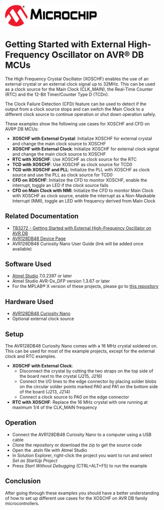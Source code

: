 <a href="https://www.microchip.com" rel="nofollow"><img src="images/microchip.png" alt="MCHP" width="300"/></a>

# Getting Started with External High-Frequency Oscillator on AVR® DB MCUs

The High Frequency Crystal Oscillator (XOSCHF) enables the use of an external crystal or an external clock signal up to 32MHz. This can be used as a clock source for the Main Clock (CLK_MAIN), the Real-Time Counter (RTC) and the 12-Bit Timer/Counter Type D (TCDn).

The Clock Failure Detection (CFD) feature can be used to detect if the output from a clock source stops and can switch the Main Clock to a different clock source to continue operation or shut down operation safely.

These examples show the following use cases for XOSCHF and CFD on AVR® DB MCUs:

* **XOSCHF with External Crystal**:
  Initialize XOSCHF for external crystal and change the main clock source to XOSCHF
* **XOSCHF with External Clock**:
  Initialize XOSCHF for external clock signal and change the main clock source to XOSCHF
* **RTC with XOSCHF**:
  Use XOSCHF as clock source for the RTC
* **TCD with XOSCHF**:
  Use XOSCHF as clock source for TCD0
* **TCD with XOSCHF and PLL**:
  Initialize the PLL with XOSCHF as clock source and use the PLL as clock source for TCD0
* **CFD on XOSCHF**:
  Initialize the CFD to monitor XOSCHF, enable the interrupt, toggle an LED if the clock source fails
* **CFD on Main Clock with NMI**:
  Initialize the CFD to monitor Main Clock with XOSCHF as clock source, enable the interrupt as a Non-Maskable Interrupt (NMI), toggle an LED with frequency derived from Main Clock

## Related Documentation

* [TB3272 - Getting Started with External High-Frequency Oscillator on AVR DB](https://microchip.com/DS90003272)
* [AVR128DB48 Device Page](https://www.microchip.com/wwwproducts/en/AVR128DB48)
* AVR128DB48 Curiosity Nano User Guide (link will be added once available)

## Software Used

* [Atmel Studio](https://www.microchip.com/mplab/avr-support/atmel-studio-7) 7.0.2397 or later
* Atmel Studio AVR-Dx_DFP version 1.3.67 or later
* For the MPLAB® X version of these projects, please go to [this repository](https://github.com/microchip-pic-avr-examples/avr128db48-getting-started-with-xoschf-mplab)

## Hardware Used

* [AVR128DB48 Curiosity Nano](https://www.microchip.com/DevelopmentTools/ProductDetails/PartNO/EV35L43A)
* Optional external clock source

## Setup

The AVR128DB48 Curiosity Nano comes with a 16 MHz crystal soldered on. This can be used for most of the example projects, except for the external clock and RTC examples.

* **XOSCHF with External Clock**:
  * Disconnect the crystal by cutting the two straps on the top side of the board next to the crystal (J215, J216)
  * Connect the I/O lines to the edge connector by placing solder blobs on the circular solder points marked PA0 and PA1 on the bottom side of the board (J213, J214)
  * Connect a clock source to PA0 on the edge connector
* **RTC with XOSCHF**:
  Replace the 16 MHz crystal with one running at maximum 1/4 of the CLK_MAIN frequency

## Operation

* Connect the AVR128DB48 Curiosity Nano to a computer using a USB cable
* Clone the repository or download the zip to get the source code
* Open the .atsln file with Atmel Studio
* In Solution Explorer, right-click the project you want to run and select *Set as StartUp Project*
* Press *Start Without Debugging* (CTRL+ALT+F5) to run the example

## Conclusion

After going through these examples you should have a better understanding of how to set up different use cases for the XOSCHF on AVR DB family microcontrollers.
